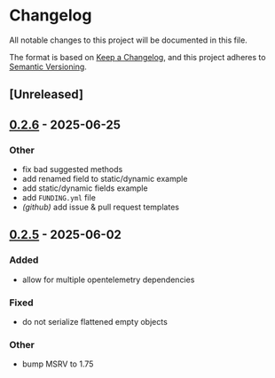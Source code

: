 # Changelog

All notable changes to this project will be documented in this file.

The format is based on [Keep a Changelog](https://keepachangelog.com/en/1.0.0/),
and this project adheres to [Semantic Versioning](https://semver.org/spec/v2.0.0.html).

## [Unreleased]

## [0.2.6](https://github.com/mladedav/json-subscriber/compare/json-subscriber-v0.2.5...json-subscriber-v0.2.6) - 2025-06-25

### Other

- fix bad suggested methods
- add renamed field to static/dynamic example
- add static/dynamic fields example
- add `FUNDING.yml` file
- *(github)* add issue & pull request templates

## [0.2.5](https://github.com/mladedav/json-subscriber/compare/json-subscriber-v0.2.4...json-subscriber-v0.2.5) - 2025-06-02

### Added

- allow for multiple opentelemetry dependencies

### Fixed

- do not serialize flattened empty objects

### Other

- bump MSRV to 1.75
